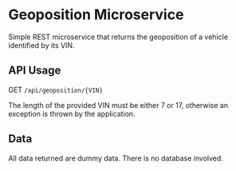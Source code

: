 # Geoposition Microservice

Simple REST microservice that returns the geoposition of a vehicle identified by its VIN.

## API Usage

GET `/api/geoposition/{VIN}`

The length of the provided VIN must be either 7 or 17, otherwise an exception is thrown by the application.

## Data

All data returned are dummy data. There is no database involved.
